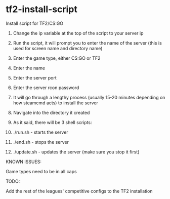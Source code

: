 tf2-install-script
==================

Install script for TF2/CS:GO



1. Change the ip variable at the top of the script to your server ip

2. Run the script, it will prompt you to enter the name of the server (this is used for screen name and directory name)

3. Enter the game type, either CS:GO or TF2

4. Enter the name

5. Enter the server port

6. Enter the server rcon password

7. It will go through a lengthy process (usually 15-20 minutes depending on how steamcmd acts) to install the server

8. Navigate into the directory it created

9. As it said, there will be 3 shell scripts:
  1. ./run.sh - starts the server
  2. ./end.sh - stops the server
  3. ./update.sh - updates the server (make sure you stop it first)


KNOWN ISSUES:

Game types need to be in all caps

TODO:

Add the rest of the leagues' competitive configs to the TF2 installation
